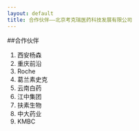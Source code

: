 ```yaml
---
layout: default
title: 合作伙伴——北京考克瑞医药科技发展有限公司
---
```

##合作伙伴

1. 西安杨森
2. 重庆前沿
3. Roche
4. 葛兰素史克
5. 云南白药
6. 江中集团
7. 扶素生物
8. 中大药业
9. KMBC

